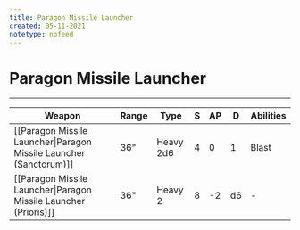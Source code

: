 ```yaml
---
title: Paragon Missile Launcher
created: 05-11-2021
notetype: nofeed
---
```


# Paragon Missile Launcher

---

| Weapon                                                             | Range | Type      | S   | AP  | D   | Abilities |
| ------------------------------------------------------------------ | ----- | --------- | --- | --- | --- | --------- |
| [[Paragon Missile Launcher\|Paragon Missile Launcher (Sanctorum)]] | 36"   | Heavy 2d6 | 4   | 0   | 1   | Blast     |
| [[Paragon Missile Launcher\|Paragon Missile Launcher (Prioris)]]   | 36"   | Heavy 2   | 8   | -2  | d6  | -          |